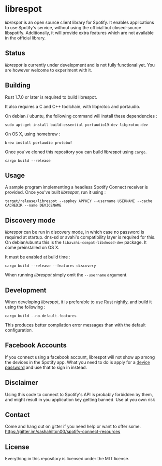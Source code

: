 # librespot
*librespot* is an open source client library for Spotify. It enables
applications to use Spotify's service, without using the official but
closed-source libspotify. Additionally, it will provide extra features
which are not available in the official library.

## Status
*librespot* is currently under development and is not fully functional yet. You
are however welcome to experiment with it.

## Building
Rust 1.7.0 or later is required to build librespot.

It also requires a C and C++ toolchain, with libprotoc and portaudio.

On debian / ubuntu, the following command will install these dependencies :
```shell
sudo apt-get install build-essential portaudio19-dev libprotoc-dev
```

On OS X, using homebrew :
```shell
brew install portaudio protobuf
```

Once you've cloned this repository you can build *librespot* using `cargo`.
```shell
cargo build --release
```

## Usage
A sample program implementing a headless Spotify Connect receiver is provided.
Once you've built *librespot*, run it using :
```shell
target/release/librespot --appkey APPKEY --username USERNAME --cache CACHEDIR --name DEVICENAME
```

## Discovery mode
*librespot* can be run in discovery mode, in which case no password is required at startup.
dns-sd or avahi's compatibility layer is required for this. On debian/ubuntu this is the
`libavahi-compat-libdnssd-dev` package. It come preinstalled on OS X.

It must be enabled at build time :
```shell
cargo build --release --features discovery
```

When running *librespot* simply omit the `--username` argument.

## Development
When developing *librespot*, it is preferable to use Rust nightly, and build it using the following :
```shell
cargo build --no-default-features
```

This produces better compilation error messages than with the default configuration.

## Facebook Accounts
If you connect using a facebook account, librespot will not show up among the
devices in the Spotify app. What you need to do is apply for a
[device password](http://www.spotify.com/account/set-device-password/) and
use that to sign in instead.

## Disclaimer
Using this code to connect to Spotify's API is probably forbidden by them, and
might result in you application key getting banned. Use at you own risk

## Contact
Come and hang out on gitter if you need help or want to offer some.
https://gitter.im/sashahilton00/spotify-connect-resources

## License
Everything in this repository is licensed under the MIT license.

